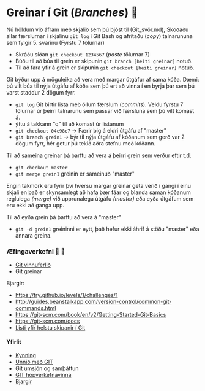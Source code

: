 # Greinar í Git (_Branches_) :deciduous_tree:

Nú höldum við áfram með skjalið sem þú bjóst til (Git_svör.md), Skoðaðu allar færslurnar í skjalinu ```git log``` í Git Bash og afritaðu (*copy*) talnarununa sem fylgir 5. svarinu (Fyrstu 7 tölurnar)
* Skráðu síðan ```git checkout 1234567``` (*paste* tölurnar 7)
* Búðu til að búa til grein er skipunin ```git branch [heiti greinar]``` notuð. 
* Til að fara yfir á grein er skipunin ```git checkout [heiti greinar]``` notuð.

Git býður upp á möguleika að vera með margar útgáfur af sama kóða. Dæmi: þú vilt búa til nýja útgáfu af kóða sem þú ert að vinna í en byrja þar sem þú varst staddur 2 dögum fyrr. 
* ```git log``` Git birtir lista með öllum færslum (*commits*). Veldu fyrstu 7 tölurnar úr þeirri talnarunu sem passar við færsluna sem þú vilt komast á.
*	ýttu á takkann "q" til að komast úr listanum
* ```git checkout 04c98c7``` -> Færir þig á eldri útgáfu af "master"
* ```git branch grein1``` -> býr til nýja útgáfu af kóðanum sem gerð var 2 dögum fyrr, hér getur þú tekið aðra stefnu með kóðann.

Til að sameina greinar þá þarftu að vera á þeirri grein sem verður eftir t.d.
* ```git checkout master```
* ```git merge grein1``` greinin er sameinuð "master"

Engin takmörk eru fyrir því hversu margar greinar geta verið í gangi í einu skjali en það er skynsamlegt að hafa þær fáar og blanda saman kóðanum reglulega _(merge)_ við upprunalega útgáfu _(master)_ eða eyða útgáfum sem eru ekki að ganga upp. 

Til að eyða grein þá þarftu að vera á "master"
* ```git -d grein1``` greininni er eytt, það hefur ekki áhrif á stöðu "master" eða annara greina.

### Æfingaverkefni :running: :running:
* [Git vinnuferlið](Vinnuferli.md)
* Git greinar

Bjargir:
* https://try.github.io/levels/1/challenges/1
* http://guides.beanstalkapp.com/version-control/common-git-commands.html
* https://git-scm.com/book/en/v2/Getting-Started-Git-Basics
* https://git-scm.com/docs
* [Listi yfir helstu skipanir í Git](Lesefni/github-git-cheat-sheet.pdf)

#### Yfirlit
* [Kynning](README.md)
* [Unnið með GIT](Git.md)
* Git umsjón og samþáttun
* [GIT hópverkefnavinna](Hópverkefnavinna.md)
* [Bjargir](Bjargir.md)